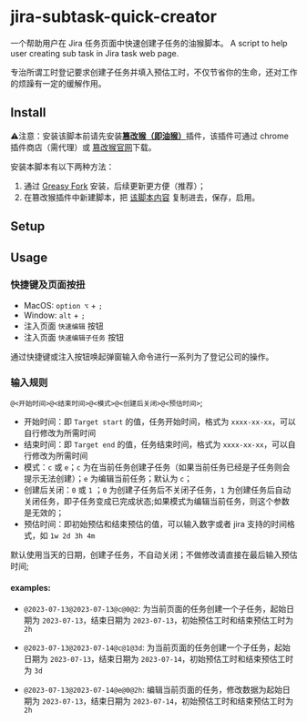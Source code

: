 # jira-subtask-quick-creator

一个帮助用户在 Jira 任务页面中快速创建子任务的油猴脚本。
A script to help user creating sub task in Jira task web page.

专治所谓工时登记要求创建子任务并填入预估工时，不仅节省你的生命，还对工作的烦躁有一定的缓解作用。

## Install

⚠️注意：安装该脚本前请先安装[**篡改猴（即油猴）**](https://www.tampermonkey.net/)插件，该插件可通过 chrome 插件商店（需代理）或 [篡改猴官网](https://www.tampermonkey.net/)下载。

安装本脚本有以下两种方法：

1. 通过 [Greasy Fork](https://greasyfork.org/zh-CN/scripts/470730-%E5%BF%AB%E9%80%9F%E5%88%9B%E5%BB%BA-jira-%E5%AD%90%E4%BB%BB%E5%8A%A1) 安装，后续更新更方便（推荐）；
2. 在篡改猴插件中新建脚本，把 [该脚本内容](./index.js) 复制进去，保存，启用。

## Setup

## Usage

### 快捷键及页面按扭

- MacOS: `option ⌥` + `;`
- Window: `alt` + `;`
- 注入页面 `快速编辑` 按钮
- 注入页面 `快速编辑子任务` 按钮

通过快捷键或注入按钮唤起弹窗输入命令进行一系列为了登记公司的操作。

### 输入规则

`@<开始时间>@<结束时间>@<模式>@<创建后关闭>@<预估时间>`;

- 开始时间：即 `Target start` 的值，任务开始时间，格式为 `xxxx-xx-xx`，可以自行修改为所需时间
- 结束时间：即 `Target end` 的值，任务结束时间，格式为 `xxxx-xx-xx`，可以自行修改为所需时间
- 模式：`c` 或 `e`；`c` 为在当前任务创建子任务（如果当前任务已经是子任务则会提示无法创建）；`e` 为编辑当前任务；默认为 `c`；
- 创建后关闭：`0` 或 `1` ；`0` 为创建子任务后不关闭子任务，`1` 为创建任务后自动关闭任务，即子任务变成已完成状态;如果模式为编辑当前任务，则这个参数是无效的；
- 预估时间：即初始预估和结束预估的值，可以输入数字或者 jira 支持的时间格式，如 `1w 2d 3h 4m`

默认使用当天的日期，创建子任务，不自动关闭；不做修改请直接在最后输入预估时间;

#### examples:

- `@2023-07-13@2023-07-13@c@0@2`: 为当前页面的任务创建一个子任务，起始日期为 `2023-07-13`，结束日期为 `2023-07-13`，初始预估工时和结束预估工时为 `2h`

- `@2023-07-13@2023-07-14@c@1@3d`: 为当前页面的任务创建一个子任务，起始日期为 `2023-07-13`，结束日期为 `2023-07-14`，初始预估工时和结束预估工时为 `3d`

- `@2023-07-13@2023-07-14@e@0@2h`: 编辑当前页面的任务，修改数据为起始日期为 `2023-07-13`，结束日期为 `2023-07-14`，初始预估工时和结束预估工时为 `2h`
